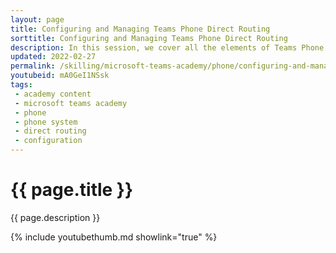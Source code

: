 ```yaml
---
layout: page
title: Configuring and Managing Teams Phone Direct Routing
sorttitle: Configuring and Managing Teams Phone Direct Routing
description: In this session, we cover all the elements of Teams Phone Direct Routing, including Session Border Controllers (SBC), Voice Routing policies, dial plans, translation of phone numbers, and how the entire call flow pairs with Direct Routing.
updated: 2022-02-27
permalink: /skilling/microsoft-teams-academy/phone/configuring-and-managing
youtubeid: mA0GeI1NSsk
tags: 
 - academy content
 - microsoft teams academy
 - phone
 - phone system
 - direct routing
 - configuration
---
```


# {{ page.title }}

{{ page.description }}

{% include youtubethumb.md showlink="true" %}